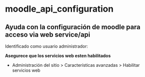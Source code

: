# moodle_api_configuration
## Ayuda con la configuración de moodle para acceso via web service/api


Identificado como usuario administrador: 

**Asegurece que los servicios web esten habilitados**

- Administración del sitio > Características avanzadas > Habilitar servicios web

